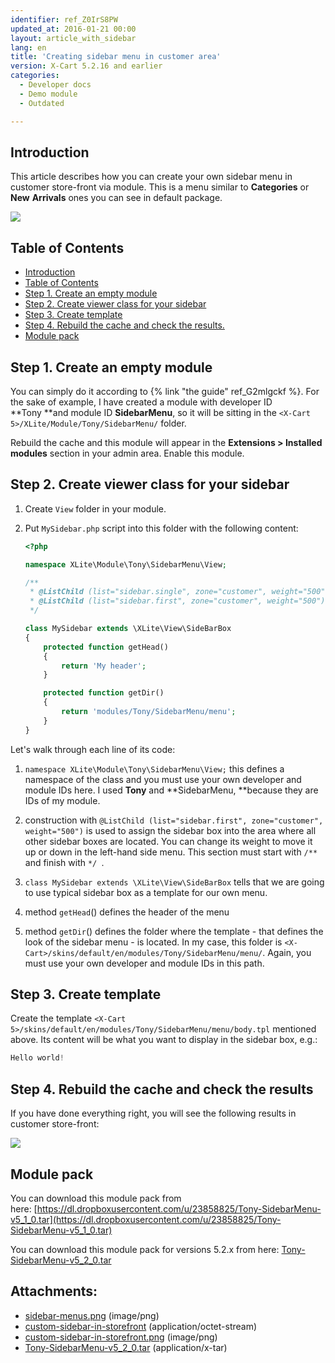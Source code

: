 ```yaml
---
identifier: ref_Z0IrS8PW
updated_at: 2016-01-21 00:00
layout: article_with_sidebar
lang: en
title: 'Creating sidebar menu in customer area'
version: X-Cart 5.2.16 and earlier
categories:
  - Developer docs
  - Demo module
  - Outdated

---
```



## Introduction

This article describes how you can create your own sidebar menu in customer store-front via module. This is a menu similar to **Categories** or **New** **Arrivals** ones you can see in default package.

![]({{site.baseurl}}/attachments/7505759/7602842.png)

## Table of Contents

*   [Introduction](#introduction)
*   [Table of Contents](#table-of-contents)
*   [Step 1\. Create an empty module](#step-1-create-an-empty-module)
*   [Step 2\. Create viewer class for your sidebar](#step-2-create-viewer-class-for-your-sidebar)
*   [Step 3\. Create template](#step-3-create-template)
*   [Step 4\. Rebuild the cache and check the results.](#step-4-rebuild-the-cache-and-check-the-results)
*   [Module pack](#module-pack)

## Step 1\. Create an empty module

You can simply do it according to {% link "the guide" ref_G2mlgckf %}. For the sake of example, I have created a module with developer ID **Tony **and module ID **SidebarMenu**, so it will be sitting in the `<X-Cart 5>/XLite/Module/Tony/SidebarMenu/` folder.

Rebuild the cache and this module will appear in the **Extensions > Installed modules** section in your admin area. Enable this module.

## Step 2\. Create viewer class for your sidebar 

1.  Create `View` folder in your module.
2.  Put `MySidebar.php` script into this folder with the following content: 

    ```php
    <?php

    namespace XLite\Module\Tony\SidebarMenu\View;

    /**
     * @ListChild (list="sidebar.single", zone="customer", weight="500")
     * @ListChild (list="sidebar.first", zone="customer", weight="500")
     */

    class MySidebar extends \XLite\View\SideBarBox
    {
        protected function getHead()
        {
            return 'My header';
        }

        protected function getDir()
        {
            return 'modules/Tony/SidebarMenu/menu';
        }
    }
    ```

Let's walk through each line of its code:

1.  `namespace XLite\Module\Tony\SidebarMenu\View;` this defines a namespace of the class and you must use your own developer and module IDs here. I used **Tony** and **SidebarMenu, **because they are IDs of my module.

2.  construction with `@ListChild (list="sidebar.first", zone="customer", weight="500")` is used to assign the sidebar box into the area where all other sidebar boxes are located. You can change its weight to move it up or down in the left-hand side menu. This section must start with `/**` and finish with `*/ `.
3.  `class MySidebar extends \XLite\View\SideBarBox` tells that we are going to use typical sidebar box as a template for our own menu.

4.  method `getHead`() defines the header of the menu
5.  method `getDir`() defines the folder where the template - that defines the look of the sidebar menu - is located. In my case, this folder is `<X-Cart>/skins/default/en/modules/Tony/SidebarMenu/menu/`. Again, you must use your own developer and module IDs in this path.

## Step 3\. Create template

Create the template `<X-Cart 5>/skins/default/en/modules/Tony/SidebarMenu/menu/body.tpl` mentioned above. Its content will be what you want to display in the sidebar box, e.g.: 

```php
Hello world!
```

## Step 4\. Rebuild the cache and check the results

If you have done everything right, you will see the following results in customer store-front:

![]({{site.baseurl}}/attachments/7505759/7602844.png)

## Module pack

You can download this module pack from here: [https://dl.dropboxusercontent.com/u/23858825/Tony-SidebarMenu-v5_1_0.tar](https://dl.dropboxusercontent.com/u/23858825/Tony-SidebarMenu-v5_1_0.tar)

You can download this module pack for versions 5.2.x from here: [Tony-SidebarMenu-v5_2_0.tar](attachments/7505759/9438471.tar)

## Attachments:

* [sidebar-menus.png]({{site.baseurl}}/attachments/7505759/7602842.png) (image/png)
* [custom-sidebar-in-storefront]({{site.baseurl}}/attachments/7505759/7602843) (application/octet-stream)
* [custom-sidebar-in-storefront.png]({{site.baseurl}}/attachments/7505759/7602844.png) (image/png)
* [Tony-SidebarMenu-v5_2_0.tar]({{site.baseurl}}/attachments/7505759/9438471.tar) (application/x-tar)